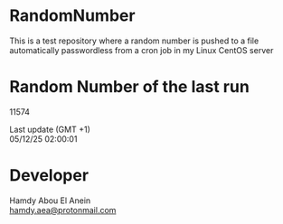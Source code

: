 # RandomNumber    
This is a test repository where a random number is pushed to a file automatically passwordless from a cron job in my Linux CentOS server    
# Random Number of the last run   
11574
      
Last update (GMT +1)    
05/12/25 02:00:01
# Developer    
Hamdy Abou El Anein   
hamdy.aea@protonmail.com
